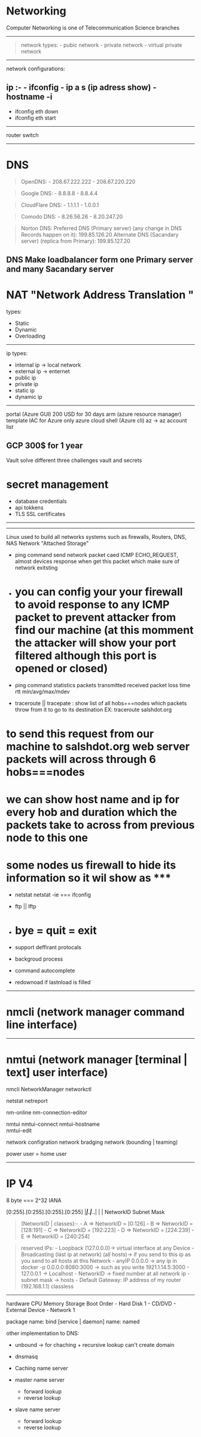 Networking
==========
Computer Networking is one of Telecommunication Science branches

--------------------------------------------------------------------------------
> network types:
    - pubic network
    - private network
    - virtual private network
--------------------------------------------------------------------------------
network configurations:

ip :-
    - ifconfig
    - ip a s (ip adress show)
    - hostname -i
--------------------------------------------------------------------------------
- ifconfig eth down
- ifconfig eth start
--------------------------------------------------------------------------------
router
switch


--------------------------------------------------------------------------------
DNS
====

> OpenDNS:
    - 208.67.222.222
    - 208.67.220.220

> Google DNS:
    - 8.8.8.8
    - 8.8.4.4

> CloudFlare DNS:
    - 1.1.1.1
    - 1.0.0.1

> Comodo DNS:
    - 8.26.56.26
    - 8.20.247.20

> Norton DNS:
Preferred DNS (Primary server) (any change in DNS Records happen on it): 199.85.126.20
Alternate DNS (Sacandary server) (replica from Primary): 199.85.127.20

DNS Make loadbalancer form one Primary server and many Sacandary server
--------------------------------------------------------------------------------
NAT "Network Address Translation "
===================================
types:
- Static
- Dynamic
- Overloading
--------------------------------------------------------------------------------
ip types:
- internal ip -> local network
- external ip -> enternet
- public ip
- private ip
- static ip
- dynamic ip
--------------------------------------------------------------------------------
portal (Azure GUI)
200 USD for 30 days
arm (azure resource manager) template IAC for Azure only
azure cloud shell (Azure cli) az -> az account list


GCP
300$ for 1 year
--------------------------------------------------------------------------------
Vault solve different three challenges
vault and secrets


secret management
=================
- database credentials
- api tokkens
- TLS SSL certificates
--------------------------------------------------------------------------------

--------------------------------------------------------------------------------
Linux used to build all networks systems such as firewalls, Routers, DNS, NAS Network "Attached Storage"



- ping command send network packet caed ICMP ECHO_REQUEST, almost devices response when get this packet which make sure of network exitsting
- # you can config your your firewall to avoid response to any ICMP packet to prevent attacker from find our machine (at this momment the attacker will show your port filtered although this port is opened or closed)
- ping command statistics packets transmitted received packet loss time rtt min/avg/max/mdev 


- traceroute || tracepate : show list of all hobs===nodes which packets throw from it to go to its destination
EX: traceroute salshdot.org
# to send this request from our machine to salshdot.org web server packets will across through 6 hobs===nodes
# we can show host name and ip for every hob and duration which the packets take to across from previous node to this one
# some nodes us firewall to hide its information so it wil show as ***

- netstat netstat -ie === ifconfig


- ftp || lftp
- # bye = quit = exit
- support deffirant protocals
- backgroud process
- command autocomplete
- redownoad if lastnload is filled



----------------------------------------------------------------------------------------------------------------------------------------------------------------
nmcli (network manager command line interface)
==============================================

----------------------------------------------------------------------------------------------------------------------------------------------------------------
nmtui (network manager [terminal | text] user interface)
========================================================
nmcli
NetworkManager
networkctl


netstat
netreport

nm-online
nm-connection-editor

nmtui
nmtui-connect
nmtui-hostname                                                                    
nmtui-edit                                                                                            



network configration
network bradging
network (bounding | teaming)


power user = home user

----------------------------------------------------------------------------------------------------------------------------------------------------------------
IP V4
=====
8 byte === 2^32
IANA

[0:255].[0:255].[0:255].[0:255]
|_____|.|______._______.______|
   |              |
NetworkID     Subnet Mask


> (NetworkID | classes):-
    - A => NetworkID = [0:126]
    - B => NetworkID = [128:191]
    - C => NetworkID = [192:223]
    - D => NetworkID = [224:239]
    - E => NetworkID = [240:254]

> reserved IPs:
    - Loopback (127.0.0.0)-> virtual interface at any Device
    - Broadcasting (last ip at network) (all hosts)-> if you send to this ip as you send to all hosts at this Network
    - anyIP 0.0.0.0 -> any ip in docker -p 0.0.0.0:8080:3000 -> such as you write 1921.1.14.5:3000
    - 127.0.0.1 -> Localhost
    - NetworkID -> fixed number at all network ip
    - subnet mask -> hosts
    - Default Gateway: IP address of my router (192.168.1.1)
> classless
----------------------------------------------------------------------------------------------------------------------------------------------------------------



hardware
CPU
Memory
Storage
Boot Order
    - Hard Disk 1
    - CD/DVD
    - External Device
    - Network 1


package name: bind
[service | daemon] name: named


other implementation to DNS:
- unbound -> for chaching + recursive lookup can't create domain
- dnsmasq



- Caching name server
- master name server
    - forward lookup
    - reverse lookup
- slave name server
    - forward lookup
    - reverse lookup
